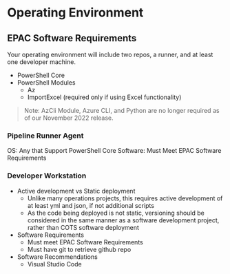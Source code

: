 # Operating Environment

## EPAC Software Requirements

Your operating environment will include two repos, a runner, and at least one developer machine.

- PowerShell Core
- PowerShell Modules
    - Az
    - ImportExcel (required only if using Excel functionality)

> Note: AzCli Module, Azure CLI, and Python are no longer required as of our November 2022 release.

### Pipeline Runner Agent

OS: Any that Support PowerShell Core
Software: Must Meet EPAC Software Requirements

### Developer Workstation

- Active development vs Static deployment
    - Unlike many operations projects, this requires active development of at least yml and json, if not additional scripts
    - As the code being deployed is not static, versioning should be considered in the same manner as a software development project, rather than COTS software deployment
- Software Requirements
    - Must meet EPAC Software Requirements
    - Must have git to retrieve github repo
- Software Recommendations
    - Visual Studio Code

